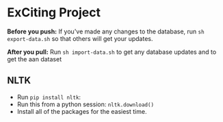 # ExCiting Project
**Before you push:**
If you've made any changes to the database, run `sh export-data.sh` so that others will get your updates. 

**After you pull:**
Run `sh import-data.sh` to get any database updates and to get the aan dataset


## NLTK
  - Run `pip install nltk`:
  - Run this from a python session: `nltk.download()`
  - Install all of the packages for the easiest time.
